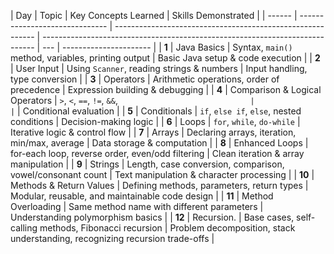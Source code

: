| Day    | Topic                          | Key Concepts Learned                                       | Skills Demonstrated                                                          |
| ------ | ------------------------------ | ---------------------------------------------------------- | ---------------------------------------------------------------------------- | --- | ---------------------- |
| **1**  | Java Basics                    | Syntax, `main()` method, variables, printing output        | Basic Java setup & code execution                                            |
| **2**  | User Input                     | Using `Scanner`, reading strings & numbers                 | Input handling, type conversion                                              |
| **3**  | Operators                      | Arithmetic operations, order of precedence                 | Expression building & debugging                                              |
| **4**  | Comparison & Logical Operators | `>`, `<`, `==`, `!=`, `&&`, `                              |                                                                              | `   | Conditional evaluation |
| **5**  | Conditionals                   | `if`, `else if`, `else`, nested conditions                 | Decision-making logic                                                        |
| **6**  | Loops                          | `for`, `while`, `do-while`                                 | Iterative logic & control flow                                               |
| **7**  | Arrays                         | Declaring arrays, iteration, min/max, average              | Data storage & computation                                                   |
| **8**  | Enhanced Loops                 | for-each loop, reverse order, even/odd filtering           | Clean iteration & array manipulation                                         |
| **9**  | Strings                        | Length, case conversion, comparison, vowel/consonant count | Text manipulation & character processing                                     |
| **10** | Methods & Return Values        | Defining methods, parameters, return types                 | Modular, reusable, and maintainable code design                              |
| **11** | Method Overloading             | Same method name with different parameters                 | Understanding polymorphism basics                                            |
| **12** | Recursion.                     | Base cases, self-calling methods, Fibonacci recursion      | Problem decomposition, stack understanding, recognizing recursion trade-offs |
